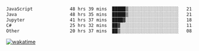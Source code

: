 <!--START_SECTION:waka-->

```txt
JavaScript              48 hrs 39 mins  █████▒░░░░░░░░░░░░░░░░░░░   21.10 %
Java                    48 hrs 35 mins  █████▒░░░░░░░░░░░░░░░░░░░   21.07 %
Jupyter                 41 hrs 37 mins  ████▓░░░░░░░░░░░░░░░░░░░░   18.05 %
C#                      25 hrs 32 mins  ██▓░░░░░░░░░░░░░░░░░░░░░░   11.08 %
Other                   20 hrs 37 mins  ██▒░░░░░░░░░░░░░░░░░░░░░░   08.95 %
```

<!--END_SECTION:waka-->
[![wakatime](https://wakatime.com/badge/user/6c2f442e-41b4-42e3-bc06-d5d8203ad1da.svg)](https://wakatime.com/@6c2f442e-41b4-42e3-bc06-d5d8203ad1da)

